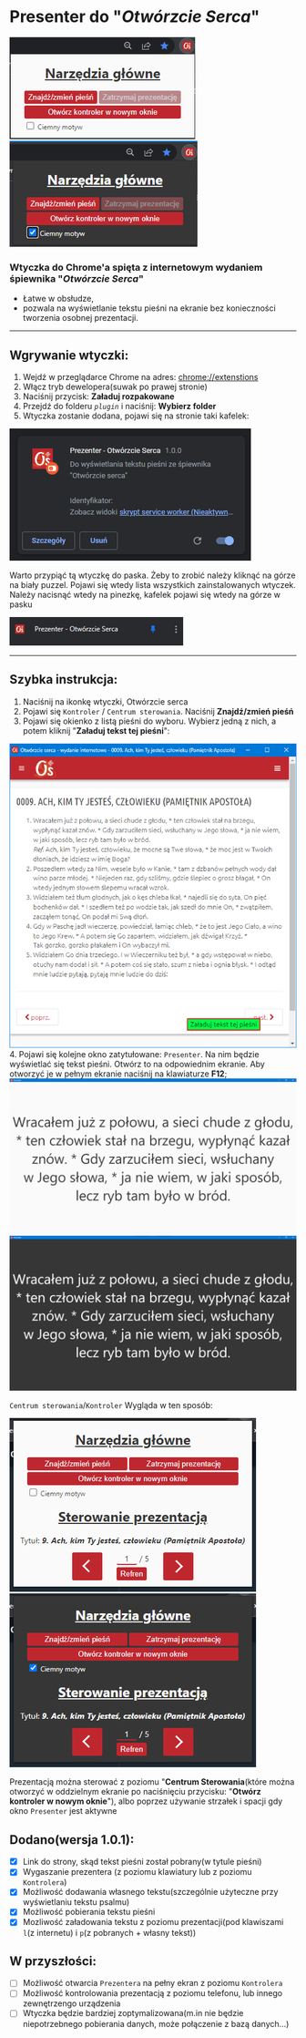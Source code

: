 # Presenter do "*Otwórzcie Serca*"
![jasne centrum dowodzenia](preview/light_centre.png)
![ciemne centrum dowodzenia](preview/dark_centre.png)

### Wtyczka do Chrome'a spięta z internetowym wydaniem śpiewnika "*Otwórzcie Serca*"

- Łatwe w obsłudze, 
- pozwala na wyświetlanie tekstu pieśni na ekranie bez konieczności tworzenia osobnej prezentacji.

---
## Wgrywanie wtyczki:
1. Wejdź w przeglądarce Chrome na adres: [chrome://extenstions](chrome://extenstions)
2. Włącz tryb dewelopera(suwak po prawej stronie)
3. Naciśnij przycisk: **Załaduj rozpakowane**
4. Przejdź do folderu *`plugin`* i naciśnij: **Wybierz folder**
5. Wtyczka zostanie dodana, pojawi się na stronie taki kafelek:

![loaded exenstion](preview/loaded_extenstion.png)

Warto przypiąć tą wtyczkę do paska. Żeby to zrobić należy kliknąć na górze na biały puzzel. Pojawi się wtedy lista wszystkich zainstalowanych wtyczek. Należy nacisnąć wtedy na pinezkę, kafelek pojawi się wtedy na górze w pasku

![pinned extension](preview/pinned.png)

---
## Szybka instrukcja:
1. Naciśnij na ikonkę wtyczki, Otwórzcie serca
2. Pojawi się `Kontroler` / `Centrum sterowania`. Naciśnij **Znajdź/zmień pieśń**
3. Pojawi się okienko z listą pieśni do wyboru. Wybierz jedną z nich, a potem kliknij "**Załaduj tekst tej pieśni**":

![song_searcher.png](preview/song_search.png)
4. Pojawi się kolejne okno zatytułowane: `Presenter`. Na nim będzie wyświetlać się tekst pieśni. Otwórz to na odpowiednim ekranie. Aby otworzyć je w pełnym ekranie naciśnij na klawiaturze **F12**;
![](preview/light_presenter.png)
![](preview/dark_presenter.png)

`Centrum sterowania`/`Kontroler` Wygląda w ten sposób:

![](preview/light_ready_centre.png) ![](preview/dark_ready_centre.png)

Prezentacją można sterować z poziomu "**Centrum Sterowania**(które można otworzyć w oddzielnym ekranie po naciśnięciu przycisku: "**Otwórz kontroler w nowym oknie**"), albo poprzez używanie strzałek i spacji gdy okno `Presenter` jest aktywne
## Dodano(wersja 1.0.1):
- [x] Link do strony, skąd tekst pieśni został pobrany(w tytule pieśni)
- [x] Wygaszanie prezentera (z poziomu klawiatury lub z poziomu `Kontrolera`) 
- [x] Możliwość dodawania własnego tekstu(szczególnie użyteczne przy wyświetlaniu tekstu psalmu)
- [x] Możliwość pobierania tekstu pieśni
- [x] Mozliwość załadowania tekstu z poziomu prezentacji(pod klawiszami `l`(z internetu) i `p`(z pobranych + własny tekst))
## W przyszłości:
- [ ] Możliwość otwarcia `Prezentera` na pełny ekran z poziomu `Kontrolera`
- [ ] Możliwość kontrolowania prezentacją z poziomu telefonu, lub innego zewnętrzengo urządzenia
- [ ] Wtyczka będzie bardziej zoptymalizowana(m.in nie będzie niepotrzebnego pobierania danych, może połączenie z bazą danych...)